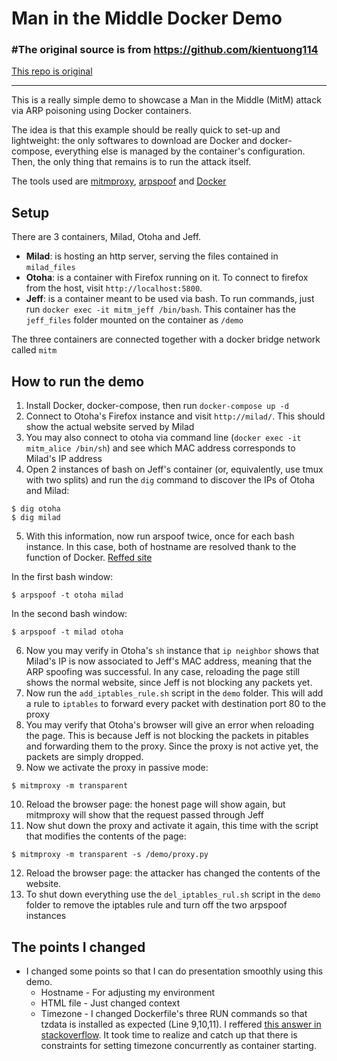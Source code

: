 # Man in the Middle Docker Demo

### #The original source is from https://github.com/kientuong114
[This repo is original](https://github.com/kientuong114/docker-mitm.git)  
___
This is a really simple demo to showcase a Man in the Middle (MitM) attack via ARP poisoning using Docker containers.

The idea is that this example should be really quick to set-up and lightweight: the only softwares to download are Docker and docker-compose, everything else is managed by the container's configuration. Then, the only thing that remains is to run the attack itself.

The tools used are [mitmproxy](http://mitmproxy.org), [arpspoof](https://www.monkey.org/~dugsong/dsniff/) and [Docker](http://www.docker.com)

## Setup

There are 3 containers, Milad, Otoha and Jeff.

- **Milad**: is hosting an http server, serving the files contained in `milad_files`
- **Otoha**: is a container with Firefox running on it. To connect to firefox from the host, visit `http://localhost:5800`.
- **Jeff**: is a container meant to be used via bash. To run commands, just run `docker exec -it mitm_jeff /bin/bash`. This container has the `jeff_files` folder mounted on the container as `/demo` 

The three containers are connected together with a docker bridge network called `mitm`

## How to run the demo

1. Install Docker, docker-compose, then run `docker-compose up -d`
2. Connect to Otoha's Firefox instance and visit `http://milad/`. This should show the actual website served by Milad
3. You may also connect to otoha via command line (`docker exec -it mitm_alice /bin/sh`) and see which MAC address corresponds to Milad's IP address
4. Open 2 instances of bash on Jeff's container (or, equivalently, use tmux with two splits) and run the `dig` command to discover the IPs of Otoha and Milad:

```
$ dig otoha
$ dig milad
```

5. With this information, now run arspoof twice, once for each bash instance. In this case, both of hostname are resolved thank to the function of Docker.
[Reffed site](https://www.virtualizationhowto.com/2023/03/docker-compose-static-ip-configuration/)

In the first bash window:
```
$ arpspoof -t otoha milad
```

In the second bash window:
```
$ arpspoof -t milad otoha
```

6. Now you may verify in Otoha's `sh` instance that `ip neighbor` shows that Milad's IP is now associated to Jeff's MAC address, meaning that the ARP spoofing was successful. In any case, reloading the page still shows the normal website, since Jeff is not blocking any packets yet.
7. Now run the `add_iptables_rule.sh` script in the `demo` folder. This will add a rule to `iptables` to forward every packet with destination port 80 to the proxy
8. You may verify that Otoha's browser will give an error when reloading the page. This is because Jeff is not blocking the packets in pitables and forwarding them to the proxy. Since the proxy is not active yet, the packets are simply dropped.
9. Now we activate the proxy in passive mode:

```
$ mitmproxy -m transparent
```

10. Reload the browser page: the honest page will show again, but mitmproxy will show that the request passed through Jeff
11. Now shut down the proxy and activate it again, this time with the script that modifies the contents of the page:
```
$ mitmproxy -m transparent -s /demo/proxy.py
```
12. Reload the browser page: the attacker has changed the contents of the website.
13. To shut down everything use the `del_iptables_rul.sh` script in the `demo` folder to remove the iptables rule and turn off the two arpspoof instances


## The points I changed
- I changed some points so that I can do presentation smoothly using this demo.
    - Hostname - For adjusting my environment  
    - HTML file - Just changed context  
    - Timezone - I changed Dockerfile's three RUN commands so that tzdata is installed as expected (Line 9,10,11). I reffered [this answer in stackoverflow](https://serverfault.com/a/1016972). It took time to realize and catch up that there is constraints for setting timezone concurrently as container starting.


